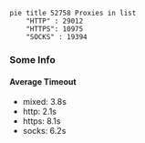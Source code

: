 
```mermaid
pie title 52758 Proxies in list
    "HTTP" : 29012
    "HTTPS": 10975
    "SOCKS" : 19394
```

### Some Info
#### Average Timeout

- mixed: 3.8s
- http: 2.1s
- https: 8.1s
- socks: 6.2s